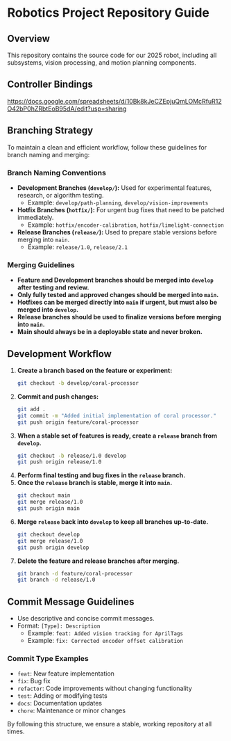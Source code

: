 # Robotics Project Repository Guide

## Overview

This repository contains the source code for our 2025 robot, including all subsystems, vision processing, and motion planning components.

## Controller Bindings

https://docs.google.com/spreadsheets/d/10Bk8kJeCZEpjuQmLOMcRfuR12O42bP0hZRbtEoB95dA/edit?usp=sharing

## Branching Strategy

To maintain a clean and efficient workflow, follow these guidelines for branch naming and merging:

### **Branch Naming Conventions**

-   **Development Branches (`develop/`):** Used for experimental features, research, or algorithm testing.
    -   Example: `develop/path-planning`, `develop/vision-improvements`
-   **Hotfix Branches (`hotfix/`):** For urgent bug fixes that need to be patched immediately.
    -   Example: `hotfix/encoder-calibration`, `hotfix/limelight-connection`
-   **Release Branches (`release/`):** Used to prepare stable versions before merging into `main`.
    -   Example: `release/1.0`, `release/2.1`

### **Merging Guidelines**

-   **Feature and Development branches should be merged into `develop` after testing and review.**
-   **Only fully tested and approved changes should be merged into `main`.**
-   **Hotfixes can be merged directly into `main` if urgent, but must also be merged into `develop`.**
-   **Release branches should be used to finalize versions before merging into `main`.**
-   **Main should always be in a deployable state and never broken.**

## Development Workflow

1. **Create a branch based on the feature or experiment:**
    ```sh
    git checkout -b develop/coral-processor
    ```
2. **Commit and push changes:**
    ```sh
    git add .
    git commit -m "Added initial implementation of coral processor."
    git push origin feature/coral-processor
    ```
3. **When a stable set of features is ready, create a `release` branch from `develop`.**
    ```sh
    git checkout -b release/1.0 develop
    git push origin release/1.0
    ```
4. **Perform final testing and bug fixes in the `release` branch.**
5. **Once the `release` branch is stable, merge it into `main`.**
    ```sh
    git checkout main
    git merge release/1.0
    git push origin main
    ```
6. **Merge `release` back into `develop` to keep all branches up-to-date.**
    ```sh
    git checkout develop
    git merge release/1.0
    git push origin develop
    ```
7. **Delete the feature and release branches after merging.**
    ```sh
    git branch -d feature/coral-processor
    git branch -d release/1.0
    ```

## Commit Message Guidelines

-   Use descriptive and concise commit messages.
-   Format: `[Type]: Description`
    -   Example: `feat: Added vision tracking for AprilTags`
    -   Example: `fix: Corrected encoder offset calibration`

### **Commit Type Examples**

-   `feat`: New feature implementation
-   `fix`: Bug fix
-   `refactor`: Code improvements without changing functionality
-   `test`: Adding or modifying tests
-   `docs`: Documentation updates
-   `chore`: Maintenance or minor changes

By following this structure, we ensure a stable, working repository at all times.
